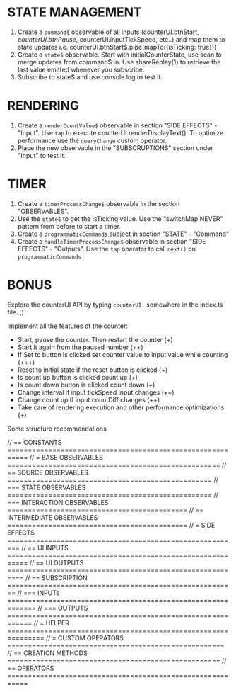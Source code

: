# STATE MANAGEMENT

1. Create a `command$` observable of all inputs (counterUI.btnStart$, counterUI.btnPause$, counterUI.inputTickSpeed, etc..)
   and map them to state updates i.e. counterUI.btnStart$.pipe(mapTo({isTicking: true}))
2. Create a `state$` observable. 
   Start with initialCounterState, use scan to merge updates from command$ in.
   Use shareReplay(1) to retrieve the last value emitted whenever you subscribe.
3. Subscribe to state$ and use console.log to test it.

# RENDERING

1. Create a `renderCountValue$` observable in section "SIDE EFFECTS" - "Input". 
   Use `tap` to execute counterUI.renderDisplayText(). To optimize performance use the `queryChange` custom operator.
2. Place the new observable in the "SUBSCRUPTIONS" section under "Input" to test it.

# TIMER

1. Create a `timerProcessChange$` observable in the section "OBSERVABLES".
2. Use the `state$` to get the isTicking value. Use the "switchMap NEVER" pattern from before to start a timer. 
3. Create a `programmaticCommands` subject in section "STATE" - "Command"
4. Create a `handleTimerProcessChange$` observable in section "SIDE EFFECTS" - "Outputs". 
   Use the `tap` operator to call `next()` on `programmaticCommands` 

# BONUS

Explore the counterUI API by typing `counterUI.` somewhere in the index.ts file. ;)

Implement all the features of the counter: 
- Start, pause the counter. Then restart the counter (+)  
- Start it again from the paused number (++) 
- If Set to button is clicked set counter value to input value while counting (+++)
- Reset to initial state if the reset button is clicked (+)
- Is count up button is clicked count up  (+)
- Is count down button is clicked count down (+)
- Change interval if input tickSpeed input changes (++)
- Change count up if input countDiff changes (++)
- Take care of rendering execution and other performance optimizations (+)



Some structure recommendations


// == CONSTANTS ===========================================================
// = BASE OBSERVABLES  ====================================================
// == SOURCE OBSERVABLES ==================================================
// === STATE OBSERVABLES ==================================================
// === INTERACTION OBSERVABLES ============================================
// == INTERMEDIATE OBSERVABLES ============================================
// = SIDE EFFECTS =========================================================
// == UI INPUTS ===========================================================
// == UI OUTPUTS ==========================================================
// == SUBSCRIPTION ========================================================
// === INPUTs =============================================================
// === OUTPUTS ============================================================
// = HELPER ===============================================================
// = CUSTOM OPERATORS =====================================================
// == CREATION METHODS ====================================================
// == OPERATORS ===========================================================
